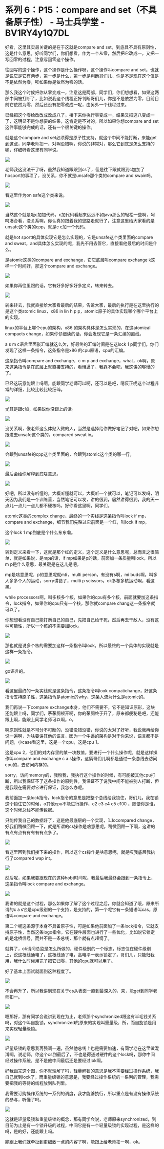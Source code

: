 # 系列 6：P15：compare and set（不具备原子性） - 马士兵学堂 - BV1RY4y1Q7DL

好看，这里其实最关键的是在于这就是compare and set，到底具不具有原则性，这是什么意思，好听同学们，你们想看，作为一个从零，然后把它改成一，又把一写回零的过程，注意写回零这个操作。

往回写的这个操作，这个操作是什么操作呀，这个操作叫compare and set，也就是说它是它有两步，第一步是什么，第一步是判断哥们儿，你是不是现在这个值是不是依然为零，唉如果你是依然为零的话。

那么我这个时候把你从零变成一，注意这是两部，同学们，你们想想看，如果这两部中间被打断了，比如说我这个线程正好判断哥们儿，你是不是依然为零，目前目前它依然为零，然后还没有把零改成一呢，由另外一个线程过来。

已经把这个零给改改成改成八了，接下来你执行零变成一，结果又把这八变成一了，这明显不是你想要的结果，这肯定是不对的，所以如果你想compare and set这件事能够完成的话，还有一个很关键的操作。

就是这个compare and set必须得是原子性支持，就这个中间不能打断，来能get到这点，同学老师扣一，对啊没错啊，你说的非常对，那么它到底是怎么支持的呢，仔细听看这里有同学说。



![](img/bab583785ea123a1b5d4c438fe33d4d5_1.png)

老师我这没法干了呀，虽然我知道跟跟到cs了，但是往下跟就跟到c加加了hosport的事项了，没关系，你不就是unsafe那个类的compare and swain吗。



![](img/bab583785ea123a1b5d4c438fe33d4d5_3.png)

看这里作为on safe这个类来说。

![](img/bab583785ea123a1b5d4c438fe33d4d5_5.png)

当然这个就是呃c加加代码，c加代码看起来远远不如java那么的轻松一些啊，呵呵凑合看，没关系啊，你认真的跟着我的思路走就行了，注意这里给大家看的是unsafe这个类的cpp，就是c c加一个代码。

就是hot sport的具体实现它是怎么实现的，它是unsafe这个类里面的compare and sweat，and具体怎么实现的呢，我先不用去管它，直接看他最后的时间是什么。

是atomic这类的compare and exchange，它它底层叫compare exchange k这样一个时间好，那这个compare and exchange。



![](img/bab583785ea123a1b5d4c438fe33d4d5_7.png)

如果你再往里跟的话，它有好多好多好多定义，转来转去。

![](img/bab583785ea123a1b5d4c438fe33d4d5_9.png)

转来转去，我就直接给大家看最后的结果，告诉大家，最后的执行是在这里执行的是这个类atomic linux，x86 in lin h p p，atomic原子的具体实现哪个哪个平台上的实现。

linux的平台上哪个cpu的架构，x86 的架构具体是怎么实现的，在这atomical compacts change，如果你仔细读的话，你会发现它是一条汇编的直线。

a s m c语言里面嵌汇编就这么欠，好最终的汇编时间是在这lock 1 p同学们，你们发现了这样一条指令，这条指令是x86 的cpu原语，cpu的汇编。

这条指令叫compare and exchange，c m p and exchange，what，ok啊，原来这条指令是在底层上就直接支持的，看懵逼了，我靠不会吧，我这讲的够慢的了。

已经这玩意能跟上吗啊，能跟同学老师可以啊，还可以是吧，嗯反正呢这个过程非常的详细，比较比较比较细碎。

![](img/bab583785ea123a1b5d4c438fe33d4d5_11.png)

尤其是跟c加，如果说你没跟上的话。

![](img/bab583785ea123a1b5d4c438fe33d4d5_13.png)

没关系啊，像老师这么体贴入微的人，当然是选择给你做好笔记了对吧，如果你想跟进去unsafe这个类的，compared sweat in。



![](img/bab583785ea123a1b5d4c438fe33d4d5_15.png)

会跟到unsafe的cpp这个类里面的，会跟到atomic这个类的哪一行。

![](img/bab583785ea123a1b5d4c438fe33d4d5_17.png)

最后会给你解释到底啥意思。

![](img/bab583785ea123a1b5d4c438fe33d4d5_19.png)

好吧，所以没有听懂的，大概听懂就可以，大概听一个就可以，笔记可以发吗，明天因为我们是一个训练营，当然笔记可以发，讲的很润，居然讲得很润，我的天一点儿一点儿一点儿都不硬核吗，好你看这里啊，同学们。

atomic这类的complex change，最终的一个实线是这条指令叫lock if mp，compare and exchange，细节我们先略过它前面是一个红，叫lock if mp。

这个lock 1 mp到底是个什么东东嘞。

![](img/bab583785ea123a1b5d4c438fe33d4d5_21.png)

转到定义来看一下，这就是那个红的定义，这个定义是什么意思呢，总而言之很简单，就是如果说，是mp的话，if mp如果是p的话，前面加一条质量叫lock，所以m p是什么意思，最关键是在这儿是吧。

mp是啥意思呢，p的意思呢就mti，multi person，有没有s啊，mi buds啊，叫多人多多个人的运动，sorry讲错了，multi p scissors，ok多核多核运动啊，看这黑。

while processors啊，叫多核多个核，如果你的cpu有多个核，前面就要加这条指令，lock指令，如果你的cpu只有一个核，那你就compare chang这一条指令就可以了。

你想想看没有自己能打断自己的自己，先把自己给干死，然后再去干敌人，没有这种可能性，所以一个核的不需要加lock。



![](img/bab583785ea123a1b5d4c438fe33d4d5_23.png)

那也就是说多个核的需要加这样一条指令叫lock，所以最终的一个具体的实现就是这样一条指令。

![](img/bab583785ea123a1b5d4c438fe33d4d5_25.png)

go语言的。

![](img/bab583785ea123a1b5d4c438fe33d4d5_27.png)

看这里最终的一条实线就是这条指令，这条指令叫look compatichange，好这条指令支持原子性，这条指令是atomic的why，这条人流为什么是atomic的。

我们再说一下compare exchange本身，他们不需要不，它不是知识原形，这块还能跟上吗，同学们，茅茅厕顿开啊，你的茅厕终于开了，原来都便秘是吧，还能跟上啊，能跟上同学老师可以啊，o。

啊原则性就是不可分不可断的，没错没错没错，你说的太对了好听，我说我再给你说一遍啊，为啥要讲其他的语言，因为一个牛逼的架构是对于你来说，语言都不是问题，小case看这里，这是一个cpu，这是cpu 1。

这是cpu 2，他们的对内存里的某一块数值，要进行一个什么操作呢，就是这样操作叫compare and exchange c a s操作，这俩哥们儿啊都是通过一条总线去访问cpu的，去访问内存的。

sorry，访问memory的，我粉我，我执行这个操作的时候，有可能被其他cpu打断，所以我保证不了这条操作的原则性，我保证不了说我中间不能被别人打断，但是我现在需要对它进行保证，我怎么办呢。

我前面加一条lock指令，lock指令的意思是把整个总线给我锁住，哥们儿，我在锁这个锁住它的时候，o其他cpu不能进行操作，c2 c3 c4 c5 c100 ，随便你是谁，这个时候总线不能传数据。

只能传我自己的数据好了，这是他最底层的一个实现，叫locompared change，好我们稍微回顾一下，就是所谓的cs操作是啥意思呢，稍微回顾一下啊，这讲的有点有点有有有有有点多了。



![](img/bab583785ea123a1b5d4c438fe33d4d5_29.png)

看这里回到我们接下来的操作，所以这个cs操作是啥意思呢，就是哎我底层我执行了compared wap int。



![](img/bab583785ea123a1b5d4c438fe33d4d5_31.png)

然后呢，如果我要跟现在的这种hobt时间呢，我最后我最终会跟到一条指令上，这条指令叫lock compare and exchange。



![](img/bab583785ea123a1b5d4c438fe33d4d5_33.png)

我讲的就是这个过程，那么如果你了解了这个过程之后，你就会知道了哦，原来所谓的c a s它是cpu级别的一个支持，是支持的，第一个呢它有一条短语叫cas，原语叫compare and exchange。

第二个呢这条源于本身不具备原子性，可是如果他前面加了一条lock指令，它就支持原子性，当然这条logo指令，它在硬件层面也进行了一些优化，比如说它锁定的是北桥信号，而并不是一条总线，那个就有点超纲了。

就算了，ok请问总监是怎么所做的，硬件级别的一个标志，标志位在硬件级别上，说这根线通电了，这根线通了电，高电平一表示锁定了，哥们儿，只能归我用，我什么时候用完了把它归零，其他的cpu就可以用了。

好了基本上面试就面到这种程度了。

![](img/bab583785ea123a1b5d4c438fe33d4d5_35.png)

不会再升了，所以我讲到现在关于cs从表面一直到最深入的，来，能get到同学老师扣一。

![](img/bab583785ea123a1b5d4c438fe33d4d5_37.png)

嗯那好，那有同学会说讲到现在为止，老师那个synchronized跟这有半毛钱关系吗，对这个叫自旋锁，synchronized的原来的实现叫重量级，所，而自旋锁是用来实现轻量级锁。



![](img/bab583785ea123a1b5d4c438fe33d4d5_39.png)

轻量级锁的意思我再强调一遍，虽然他总线上也是需要加速，有同学老在这里做混淆啊，说老师，你这个cs到最后了，不也是得通过硬件的这个lock吗，那你中间经过操作系统，是不是他中间最后还是要经过lok啊。

好我画完这个图，你不就理解了吗，轻量解锁的意思是我不需要经过操作系统，我自己就到lock了，而重量级锁的意思是，我要经过操作系统的一系列的管理，我需要把我的等待的线程放到队列里。

我需要订购操作系统的一系列的调度，我才能够执行，所以重点是有没有操作系统的参与，听懂了吗。

![](img/bab583785ea123a1b5d4c438fe33d4d5_41.png)

这就是轻量级锁和重量级锁的概念，那有同学会说，老师原来synchronized，到目前为止是有一个锁升级的过程，中间它是有一个轻量级锁的实现过程，是这样的吗，是的好，还能跟上吗。

能跟上我们就牵扯到更细致一点的内容了啊，能跟上给老师扣一啊，ok。